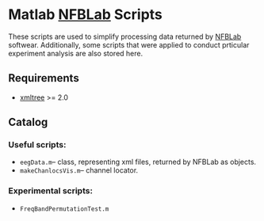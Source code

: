 # Matlab [NFBLab](https://github.com/nikolaims/nfb) Scripts

  These scripts are used to simplify processing data returned by [NFBLab](https://github.com/nikolaims/nfb) softwear. Additionally, some scripts that were applied to conduct prticular experiment analysis are also stored here.

## Requirements

- [xmltree](https://www.mathworks.com/matlabcentral/linkexchange/links/2701) >= 2.0


## Catalog

### Useful scripts:
-  `eegData.m`– class, representing xml files, returned by NFBLab as objects.
-  `makeChanlocsVis.m`– сhannel locator.

### Experimental scripts:
-  `FreqBandPermutationTest.m`
